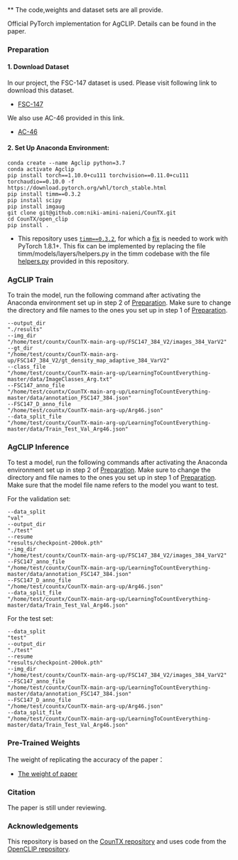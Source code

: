 ## 
**
The code,weights and dataset sets are all provide.

Official PyTorch implementation for AgCLIP. Details can be found in the paper.


### Preparation
#### 1. Download Dataset

In our project, the FSC-147 dataset is used.
Please visit following link to download this dataset.

* [FSC-147](https://github.com/cvlab-stonybrook/LearningToCountEverything)

We also use AC-46 provided in this link.

* [AC-46](https://drive.google.com/file/d/1yp3yoD_GRCMTF1lQFjNARkvnMjazY4kH/view?usp=drive_link)


#### 2. Set Up Anaconda Environment:

```
conda create --name Agclip python=3.7
conda activate Agclip
pip install torch==1.10.0+cu111 torchvision==0.11.0+cu111 torchaudio==0.10.0 -f https://download.pytorch.org/whl/torch_stable.html
pip install timm==0.3.2
pip install scipy
pip install imgaug
git clone git@github.com:niki-amini-naieni/CounTX.git
cd CounTX/open_clip
pip install .
```
* This repository uses [`timm==0.3.2`](https://github.com/rwightman/pytorch-image-models), for which a [fix](https://github.com/rwightman/pytorch-image-models/issues/420#issuecomment-776459842) is needed to work with PyTorch 1.8.1+. This fix can be implemented by replacing the file timm/models/layers/helpers.py in the timm codebase with the file [helpers.py](https://github.com/niki-amini-naieni/CounTX/blob/main/helpers.py) provided in this repository.

### AgCLIP Train

To train the model, run the following command after activating the Anaconda environment set up in step 2 of [Preparation](#preparation). Make sure to change the directory and file names to the ones you set up in step 1 of [Preparation](#preparation). 

```
--output_dir
"./results"
--img_dir
"/home/test/countx/CounTX-main-arg-up/FSC147_384_V2/images_384_VarV2"
--gt_dir
"/home/test/countx/CounTX-main-arg-up/FSC147_384_V2/gt_density_map_adaptive_384_VarV2"
--class_file
"/home/test/countx/CounTX-main-arg-up/LearningToCountEverything-master/data/ImageClasses_Arg.txt"
--FSC147_anno_file
"/home/test/countx/CounTX-main-arg-up/LearningToCountEverything-master/data/annotation_FSC147_384.json"
--FSC147_D_anno_file
"/home/test/countx/CounTX-main-arg-up/Arg46.json"
--data_split_file
"/home/test/countx/CounTX-main-arg-up/LearningToCountEverything-master/data/Train_Test_Val_Arg46.json"
```

### AgCLIP Inference
To test a model, run the following commands after activating the Anaconda environment set up in step 2 of [Preparation](#preparation). Make sure to change the directory and file names to the ones you set up in step 1 of [Preparation](#preparation). Make sure that the model file name refers to the model you want to test. 

For the validation set:

```
--data_split
"val"
--output_dir
"./test"
--resume
"results/checkpoint-200ok.pth"
--img_dir
"/home/test/countx/CounTX-main-arg-up/FSC147_384_V2/images_384_VarV2"
--FSC147_anno_file
"/home/test/countx/CounTX-main-arg-up/LearningToCountEverything-master/data/annotation_FSC147_384.json"
--FSC147_D_anno_file
"/home/test/countx/CounTX-main-arg-up/Arg46.json"
--data_split_file
"/home/test/countx/CounTX-main-arg-up/LearningToCountEverything-master/data/Train_Test_Val_Arg46.json"
```

For the test set:

```
--data_split
"test"
--output_dir
"./test"
--resume
"results/checkpoint-200ok.pth"
--img_dir
"/home/test/countx/CounTX-main-arg-up/FSC147_384_V2/images_384_VarV2"
--FSC147_anno_file
"/home/test/countx/CounTX-main-arg-up/LearningToCountEverything-master/data/annotation_FSC147_384.json"
--FSC147_D_anno_file
"/home/test/countx/CounTX-main-arg-up/Arg46.json"
--data_split_file
"/home/test/countx/CounTX-main-arg-up/LearningToCountEverything-master/data/Train_Test_Val_Arg46.json"
```

### Pre-Trained Weights
The weight of replicating the accuracy of the paper：
* [The weight of paper](https://drive.google.com/file/d/1bLYgfxeOvpHow99W3EvlzBVn80LkVuR5/view?usp=drive_link)





### Citation

The paper is still under reviewing.

### Acknowledgements

This repository is based on the [CounTX repository](https://github.com/niki-amini-naieni/CounTX) and uses code from the [OpenCLIP repository](https://github.com/mlfoundations/open_clip). 



